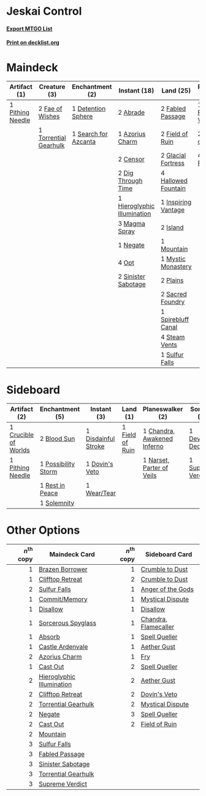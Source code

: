 # Jeskai Control

#### [Export MTGO List](../collection/Jeskai%20Control/Jeskai%20Control.txt)
#### [Print on decklist.org](http://decklist.org/?deckmain=2%09Abrade%0A2%09Anger%20of%20the%20Gods%0A1%09Azorius%20Charm%0A2%09Censor%0A1%09Detention%20Sphere%0A2%09Dig%20Through%20Time%0A2%09Fabled%20Passage%0A2%09Fae%20of%20Wishes%0A2%09Field%20of%20Ruin%0A2%09Glacial%20Fortress%0A4%09Hallowed%20Fountain%0A1%09Hieroglyphic%20Illumination%0A1%09Inspiring%20Vantage%0A2%09Island%0A3%09Magma%20Spray%0A1%09Mountain%0A1%09Mystic%20Monastery%0A1%09Narset,%20Parter%20of%20Veils%0A1%09Negate%0A4%09Opt%0A1%09Pithing%20Needle%0A2%09Plains%0A2%09Sacred%20Foundry%0A1%09Search%20for%20Azcanta%0A2%09Sinister%20Sabotage%0A1%09Spirebluff%20Canal%0A4%09Steam%20Vents%0A1%09Sulfur%20Falls%0A2%09Supreme%20Verdict%0A2%09Teferi,%20Hero%20of%20Dominaria%0A4%09Teferi,%20Time%20Raveler%0A1%09Torrential%20Gearhulk&deckside=2%09Blood%20Sun%0A1%09Chandra,%20Awakened%20Inferno%0A1%09Crucible%20of%20Worlds%0A1%09Devout%20Decree%0A1%09Disdainful%20Stroke%0A1%09Dovin's%20Veto%0A1%09Field%20of%20Ruin%0A1%09Narset,%20Parter%20of%20Veils%0A1%09Pithing%20Needle%0A1%09Possibility%20Storm%0A1%09Rest%20in%20Peace%0A1%09Solemnity%0A1%09Supreme%20Verdict%0A1%09Wear/Tear)
# Maindeck

|                                       Artifact (1)                                        |                                          Creature (3)                                          |                                        Enchantment (2)                                        |                                             Instant (18)                                             |                                          Land (25)                                           |                                           Planeswalker (7)                                           |                                         Sorcery (4)                                          |
|-------------------------------------------------------------------------------------------|------------------------------------------------------------------------------------------------|-----------------------------------------------------------------------------------------------|------------------------------------------------------------------------------------------------------|----------------------------------------------------------------------------------------------|------------------------------------------------------------------------------------------------------|----------------------------------------------------------------------------------------------|
|1 [Pithing Needle](http://gatherer.wizards.com/Pages/Card/Details.aspx?multiverseid=129526)|2 [Fae of Wishes](http://gatherer.wizards.com/Pages/Card/Details.aspx?multiverseid=473006)      |1 [Detention Sphere](http://gatherer.wizards.com/Pages/Card/Details.aspx?multiverseid=460139)  |2 [Abrade](http://gatherer.wizards.com/Pages/Card/Details.aspx?multiverseid=430772)                   |2 [Fabled Passage](http://gatherer.wizards.com/Pages/Card/Details.aspx?multiverseid=473206)   |1 [Narset, Parter of Veils](http://gatherer.wizards.com/Pages/Card/Details.aspx?multiverseid=460988)  |2 [Anger of the Gods](http://gatherer.wizards.com/Pages/Card/Details.aspx?multiverseid=438682)|
|                                                                                           |1 [Torrential Gearhulk](http://gatherer.wizards.com/Pages/Card/Details.aspx?multiverseid=417640)|1 [Search for Azcanta](http://gatherer.wizards.com/Pages/Card/Details.aspx?multiverseid=435226)|1 [Azorius Charm](http://gatherer.wizards.com/Pages/Card/Details.aspx?multiverseid=460137)            |2 [Field of Ruin](http://gatherer.wizards.com/Pages/Card/Details.aspx?multiverseid=435415)    |2 [Teferi, Hero of Dominaria](http://gatherer.wizards.com/Pages/Card/Details.aspx?multiverseid=443095)|2 [Supreme Verdict](http://gatherer.wizards.com/Pages/Card/Details.aspx?multiverseid=438776)  |
|                                                                                           |                                                                                                |                                                                                               |2 [Censor](http://gatherer.wizards.com/Pages/Card/Details.aspx?multiverseid=426748)                   |2 [Glacial Fortress](http://gatherer.wizards.com/Pages/Card/Details.aspx?multiverseid=190562) |4 [Teferi, Time Raveler](http://gatherer.wizards.com/Pages/Card/Details.aspx?multiverseid=461148)     |                                                                                              |
|                                                                                           |                                                                                                |                                                                                               |2 [Dig Through Time](http://gatherer.wizards.com/Pages/Card/Details.aspx?multiverseid=386518)         |4 [Hallowed Fountain](http://gatherer.wizards.com/Pages/Card/Details.aspx?multiverseid=97071) |                                                                                                      |                                                                                              |
|                                                                                           |                                                                                                |                                                                                               |1 [Hieroglyphic Illumination](http://gatherer.wizards.com/Pages/Card/Details.aspx?multiverseid=426759)|1 [Inspiring Vantage](http://gatherer.wizards.com/Pages/Card/Details.aspx?multiverseid=417819)|                                                                                                      |                                                                                              |
|                                                                                           |                                                                                                |                                                                                               |3 [Magma Spray](http://gatherer.wizards.com/Pages/Card/Details.aspx?multiverseid=426843)              |2 [Island](http://gatherer.wizards.com/Pages/Card/Details.aspx?multiverseid=439857)           |                                                                                                      |                                                                                              |
|                                                                                           |                                                                                                |                                                                                               |1 [Negate](http://gatherer.wizards.com/Pages/Card/Details.aspx?multiverseid=423707)                   |1 [Mountain](http://gatherer.wizards.com/Pages/Card/Details.aspx?multiverseid=439859)         |                                                                                                      |                                                                                              |
|                                                                                           |                                                                                                |                                                                                               |4 [Opt](http://gatherer.wizards.com/Pages/Card/Details.aspx?multiverseid=442948)                      |1 [Mystic Monastery](http://gatherer.wizards.com/Pages/Card/Details.aspx?multiverseid=420927) |                                                                                                      |                                                                                              |
|                                                                                           |                                                                                                |                                                                                               |2 [Sinister Sabotage](http://gatherer.wizards.com/Pages/Card/Details.aspx?multiverseid=452804)        |2 [Plains](http://gatherer.wizards.com/Pages/Card/Details.aspx?multiverseid=439856)           |                                                                                                      |                                                                                              |
|                                                                                           |                                                                                                |                                                                                               |                                                                                                      |2 [Sacred Foundry](http://gatherer.wizards.com/Pages/Card/Details.aspx?multiverseid=405106)   |                                                                                                      |                                                                                              |
|                                                                                           |                                                                                                |                                                                                               |                                                                                                      |1 [Spirebluff Canal](http://gatherer.wizards.com/Pages/Card/Details.aspx?multiverseid=417822) |                                                                                                      |                                                                                              |
|                                                                                           |                                                                                                |                                                                                               |                                                                                                      |4 [Steam Vents](http://gatherer.wizards.com/Pages/Card/Details.aspx?multiverseid=405109)      |                                                                                                      |                                                                                              |
|                                                                                           |                                                                                                |                                                                                               |                                                                                                      |1 [Sulfur Falls](http://gatherer.wizards.com/Pages/Card/Details.aspx?multiverseid=443135)     |                                                                                                      |                                                                                              |


# Sideboard

|                                         Artifact (2)                                          |                                       Enchantment (5)                                        |                                         Instant (3)                                          |                                         Land (1)                                         |                                           Planeswalker (2)                                           |                                        Sorcery (2)                                         |
|-----------------------------------------------------------------------------------------------|----------------------------------------------------------------------------------------------|----------------------------------------------------------------------------------------------|------------------------------------------------------------------------------------------|------------------------------------------------------------------------------------------------------|--------------------------------------------------------------------------------------------|
|1 [Crucible of Worlds](http://gatherer.wizards.com/Pages/Card/Details.aspx?multiverseid=129480)|2 [Blood Sun](http://gatherer.wizards.com/Pages/Card/Details.aspx?multiverseid=439749)        |1 [Disdainful Stroke](http://gatherer.wizards.com/Pages/Card/Details.aspx?multiverseid=420705)|1 [Field of Ruin](http://gatherer.wizards.com/Pages/Card/Details.aspx?multiverseid=435415)|1 [Chandra, Awakened Inferno](http://gatherer.wizards.com/Pages/Card/Details.aspx?multiverseid=466881)|1 [Devout Decree](http://gatherer.wizards.com/Pages/Card/Details.aspx?multiverseid=466767)  |
|1 [Pithing Needle](http://gatherer.wizards.com/Pages/Card/Details.aspx?multiverseid=129526)    |1 [Possibility Storm](http://gatherer.wizards.com/Pages/Card/Details.aspx?multiverseid=369013)|1 [Dovin's Veto](http://gatherer.wizards.com/Pages/Card/Details.aspx?multiverseid=461120)     |                                                                                          |1 [Narset, Parter of Veils](http://gatherer.wizards.com/Pages/Card/Details.aspx?multiverseid=460988)  |1 [Supreme Verdict](http://gatherer.wizards.com/Pages/Card/Details.aspx?multiverseid=438776)|
|                                                                                               |1 [Rest in Peace](http://gatherer.wizards.com/Pages/Card/Details.aspx?multiverseid=442021)    |1 [Wear/Tear](http://gatherer.wizards.com/Pages/Card/Details.aspx?multiverseid=368950)        |                                                                                          |                                                                                                      |                                                                                            |
|                                                                                               |1 [Solemnity](http://gatherer.wizards.com/Pages/Card/Details.aspx?multiverseid=430711)        |                                                                                              |                                                                                          |                                                                                                      |                                                                                            |


# Other Options

|*n*<sup>th</sup> copy|                                           Maindeck Card                                            |*n*<sup>th</sup> copy|                                        Sideboard Card                                         |
|--------------------:|----------------------------------------------------------------------------------------------------|--------------------:|-----------------------------------------------------------------------------------------------|
|                    1|[Brazen Borrower](http://gatherer.wizards.com/Pages/Card/Details.aspx?multiverseid=473001)          |                    1|[Crumble to Dust](http://gatherer.wizards.com/Pages/Card/Details.aspx?multiverseid=401850)     |
|                    1|[Clifftop Retreat](http://gatherer.wizards.com/Pages/Card/Details.aspx?multiverseid=443127)         |                    2|[Crumble to Dust](http://gatherer.wizards.com/Pages/Card/Details.aspx?multiverseid=401850)     |
|                    2|[Sulfur Falls](http://gatherer.wizards.com/Pages/Card/Details.aspx?multiverseid=443135)             |                    1|[Anger of the Gods](http://gatherer.wizards.com/Pages/Card/Details.aspx?multiverseid=438682)   |
|                    1|[Commit/Memory](http://gatherer.wizards.com/Pages/Card/Details.aspx?multiverseid=426913)            |                    1|[Mystical Dispute](http://gatherer.wizards.com/Pages/Card/Details.aspx?multiverseid=473020)    |
|                    1|[Disallow](http://gatherer.wizards.com/Pages/Card/Details.aspx?multiverseid=423698)                 |                    1|[Disallow](http://gatherer.wizards.com/Pages/Card/Details.aspx?multiverseid=423698)            |
|                    1|[Sorcerous Spyglass](http://gatherer.wizards.com/Pages/Card/Details.aspx?multiverseid=435407)       |                    1|[Chandra, Flamecaller](http://gatherer.wizards.com/Pages/Card/Details.aspx?multiverseid=407614)|
|                    1|[Absorb](http://gatherer.wizards.com/Pages/Card/Details.aspx?multiverseid=23155)                    |                    1|[Spell Queller](http://gatherer.wizards.com/Pages/Card/Details.aspx?multiverseid=414494)       |
|                    1|[Castle Ardenvale](http://gatherer.wizards.com/Pages/Card/Details.aspx?multiverseid=473200)         |                    1|[Aether Gust](http://gatherer.wizards.com/Pages/Card/Details.aspx?multiverseid=466796)         |
|                    2|[Azorius Charm](http://gatherer.wizards.com/Pages/Card/Details.aspx?multiverseid=460137)            |                    1|[Fry](http://gatherer.wizards.com/Pages/Card/Details.aspx?multiverseid=466894)                 |
|                    1|[Cast Out](http://gatherer.wizards.com/Pages/Card/Details.aspx?multiverseid=426710)                 |                    2|[Spell Queller](http://gatherer.wizards.com/Pages/Card/Details.aspx?multiverseid=414494)       |
|                    2|[Hieroglyphic Illumination](http://gatherer.wizards.com/Pages/Card/Details.aspx?multiverseid=426759)|                    2|[Aether Gust](http://gatherer.wizards.com/Pages/Card/Details.aspx?multiverseid=466796)         |
|                    2|[Clifftop Retreat](http://gatherer.wizards.com/Pages/Card/Details.aspx?multiverseid=443127)         |                    2|[Dovin's Veto](http://gatherer.wizards.com/Pages/Card/Details.aspx?multiverseid=461120)        |
|                    2|[Torrential Gearhulk](http://gatherer.wizards.com/Pages/Card/Details.aspx?multiverseid=417640)      |                    2|[Mystical Dispute](http://gatherer.wizards.com/Pages/Card/Details.aspx?multiverseid=473020)    |
|                    2|[Negate](http://gatherer.wizards.com/Pages/Card/Details.aspx?multiverseid=423707)                   |                    3|[Spell Queller](http://gatherer.wizards.com/Pages/Card/Details.aspx?multiverseid=414494)       |
|                    2|[Cast Out](http://gatherer.wizards.com/Pages/Card/Details.aspx?multiverseid=426710)                 |                    2|[Field of Ruin](http://gatherer.wizards.com/Pages/Card/Details.aspx?multiverseid=435415)       |
|                    2|[Mountain](http://gatherer.wizards.com/Pages/Card/Details.aspx?multiverseid=439859)                 |                     |                                                                                               |
|                    3|[Sulfur Falls](http://gatherer.wizards.com/Pages/Card/Details.aspx?multiverseid=443135)             |                     |                                                                                               |
|                    3|[Fabled Passage](http://gatherer.wizards.com/Pages/Card/Details.aspx?multiverseid=473206)           |                     |                                                                                               |
|                    3|[Sinister Sabotage](http://gatherer.wizards.com/Pages/Card/Details.aspx?multiverseid=452804)        |                     |                                                                                               |
|                    3|[Torrential Gearhulk](http://gatherer.wizards.com/Pages/Card/Details.aspx?multiverseid=417640)      |                     |                                                                                               |
|                    3|[Supreme Verdict](http://gatherer.wizards.com/Pages/Card/Details.aspx?multiverseid=438776)          |                     |                                                                                               |

